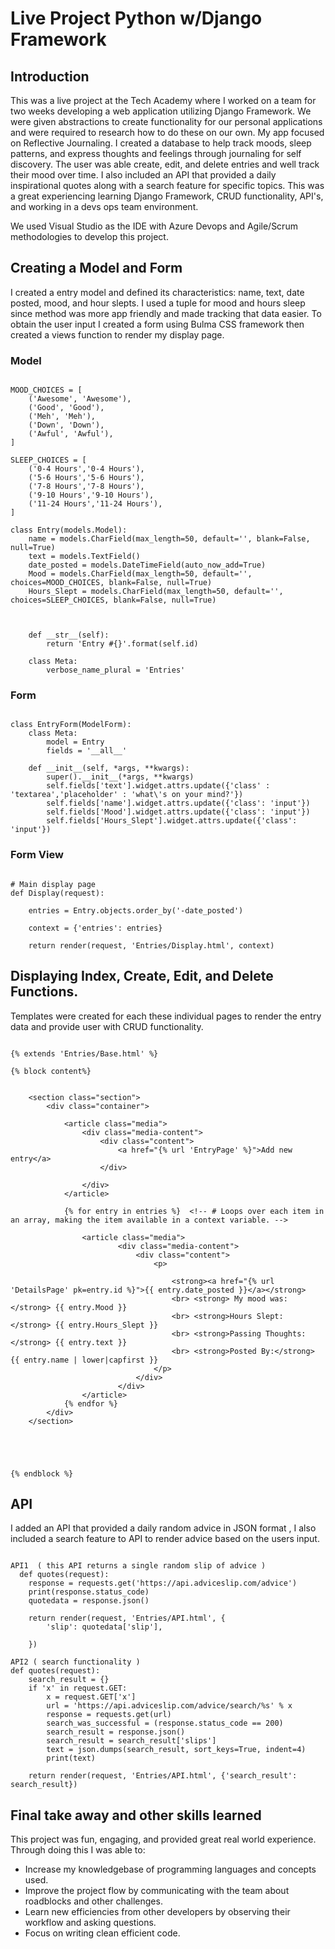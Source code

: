 # Live Project Python w/Django Framework

## Introduction

This was a live project at the Tech Academy where I worked on a team for two weeks developing a web application utilizing Django Framework. We were given abstractions to create functionality
for our personal applications and were required to research how to do these on our own. My app focused on Reflective Journaling. I created a database
to help track moods, sleep patterns, and express thoughts and feelings through journaling for self discovery. The user was able create, edit, and delete entries and well track their mood over time. I also included an API that provided a daily
inspirational quotes along with a search feature for specific topics. This was a great experiencing learning Django Framework, CRUD functionality, API's, and working in a devs ops team environment.

 We used Visual Studio as the IDE with Azure Devops and Agile/Scrum methodologies to develop this project.

## Creating a Model and Form

I created a entry model and defined its characteristics: name, text, date posted, mood, and hour slepts. I used a tuple for mood and hours sleep since method was more app
friendly and made tracking that data easier. To obtain the user input I created a form using Bulma CSS framework then created a views function to render my display page.

<h3>Model</h3>

```

MOOD_CHOICES = [
    ('Awesome', 'Awesome'),
    ('Good', 'Good'),
    ('Meh', 'Meh'),
    ('Down', 'Down'),
    ('Awful', 'Awful'),
]

SLEEP_CHOICES = [
    ('0-4 Hours','0-4 Hours'),
    ('5-6 Hours','5-6 Hours'),
    ('7-8 Hours','7-8 Hours'),
    ('9-10 Hours','9-10 Hours'),
    ('11-24 Hours','11-24 Hours'),
]

class Entry(models.Model):
    name = models.CharField(max_length=50, default='', blank=False, null=True)
    text = models.TextField()
    date_posted = models.DateTimeField(auto_now_add=True)
    Mood = models.CharField(max_length=50, default='', choices=MOOD_CHOICES, blank=False, null=True)
    Hours_Slept = models.CharField(max_length=50, default='', choices=SLEEP_CHOICES, blank=False, null=True)



    def __str__(self):
        return 'Entry #{}'.format(self.id)

    class Meta:
        verbose_name_plural = 'Entries'

```

<h3>Form</h3> 

```

class EntryForm(ModelForm):
    class Meta:
        model = Entry
        fields = '__all__'

    def __init__(self, *args, **kwargs):
        super().__init__(*args, **kwargs)
        self.fields['text'].widget.attrs.update({'class' : 'textarea','placeholder' : 'what\'s on your mind?'})
        self.fields['name'].widget.attrs.update({'class': 'input'})
        self.fields['Mood'].widget.attrs.update({'class': 'input'})
        self.fields['Hours_Slept'].widget.attrs.update({'class': 'input'})

```

<h3>Form View</h3> 

```

# Main display page
def Display(request):

    entries = Entry.objects.order_by('-date_posted')

    context = {'entries': entries}

    return render(request, 'Entries/Display.html', context)

```

## Displaying Index, Create, Edit, and Delete Functions.

Templates were created for each these individual pages to render the entry data and provide user with CRUD functionality.


```

{% extends 'Entries/Base.html' %}

{% block content%}


    <section class="section">
        <div class="container">

            <article class="media">
                <div class="media-content">
                    <div class="content">
                        <a href="{% url 'EntryPage' %}">Add new entry</a>
                    </div>

                </div>
            </article>

            {% for entry in entries %}  <!-- # Loops over each item in an array, making the item available in a context variable. -->

                <article class="media">
                        <div class="media-content">
                            <div class="content">
                                <p>

                                    <strong><a href="{% url 'DetailsPage' pk=entry.id %}">{{ entry.date_posted }}</a></strong>
                                    <br> <strong> My mood was: </strong> {{ entry.Mood }}
                                    <br> <strong>Hours Slept: </strong> {{ entry.Hours_Slept }}
                                    <br> <strong>Passing Thoughts: </strong> {{ entry.text }}
                                    <br> <strong>Posted By:</strong> {{ entry.name | lower|capfirst }}
                                </p>
                            </div>
                        </div>
                </article>
            {% endfor %}
        </div>
    </section>





{% endblock %}

```

## API

I added an API that provided a daily random advice in JSON format ,  I also included a search feature to API to render advice based on the users input.

```

API1  ( this API returns a single random slip of advice )
  def quotes(request):
    response = requests.get('https://api.adviceslip.com/advice')
    print(response.status_code)
    quotedata = response.json()

    return render(request, 'Entries/API.html', {
        'slip': quotedata['slip'],

    })

API2 ( search functionality )
def quotes(request):
    search_result = {}
    if 'x' in request.GET:
        x = request.GET['x']
        url = 'https://api.adviceslip.com/advice/search/%s' % x
        response = requests.get(url)
        search_was_successful = (response.status_code == 200)
        search_result = response.json()
        search_result = search_result['slips']
        text = json.dumps(search_result, sort_keys=True, indent=4)
        print(text)  

    return render(request, 'Entries/API.html', {'search_result': search_result})

```


## Final take away and other skills learned

This project was fun, engaging, and provided great real world experience. Through doing this I was able to: 
* Increase my knowledgebase of programming languages and concepts used.
* Improve the project flow by communicating with the team about roadblocks and other challenges.
* Learn new efficiencies from other developers by observing their workflow and asking questions.
* Focus on writing clean efficient code.




